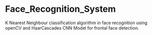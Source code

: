 # Face_Recognition_System
K Nearest Neighbour classification algorithm in face recognition using openCV and HaarCascades CNN Model for frontal face detection.
